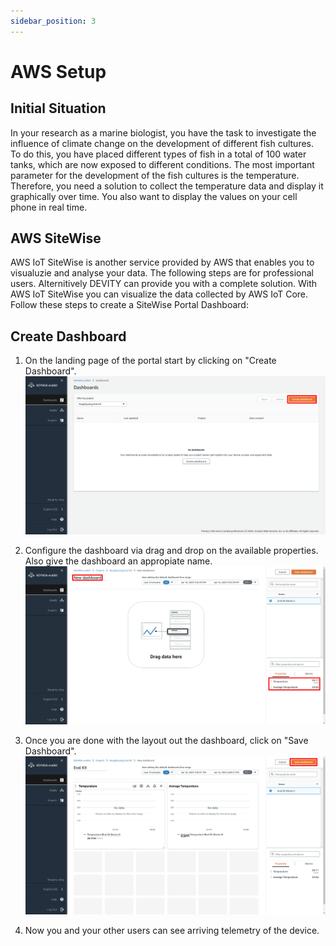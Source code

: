 ```yaml
---
sidebar_position: 3
---
```


# AWS Setup


## Initial Situation
In your research as a marine biologist, you have the task to investigate the influence of climate change on the development of different fish cultures. To do this, you have placed different types of fish in a total of 100 water tanks, which are now exposed to different conditions. The most important parameter for the development of the fish cultures is the temperature. Therefore, you need a solution to collect the temperature data and display it graphically over time. You also want to display the values on your cell phone in real time. 

## AWS SiteWise

AWS IoT SiteWise is another service provided by AWS that enables you to visualuzie and analyse your data.
The following steps are for professional users.
Alternitively DEVITY can provide you with a complete solution.
With AWS IoT SiteWise you can visualize the data collected by AWS IoT Core.
Follow these steps to create a SiteWise Portal Dashboard:

## Create Dashboard
1. On the landing page of the portal start by clicking on "Create Dashboard".
![SiteWise](/img/AWS/landing.png)

2. Configure the dashboard via drag and drop on the available properties. Also give the dashboard an appropiate name.
![SiteWise](/img/AWS/create-dashboard.png)

3. Once you are done with the layout out the dashboard, click on "Save Dashboard".
![SiteWise](/img/AWS/complete-dashboard.png)

4. Now you and your other users can see arriving telemetry of the device.